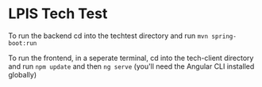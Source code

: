 # LPIS Tech Test

To run the backend cd into the techtest directory and run `mvn spring-boot:run`

To run the frontend, in a seperate terminal, cd into the tech-client directory and run `npm update` and then `ng serve` (you'll need the Angular CLI installed globally)
